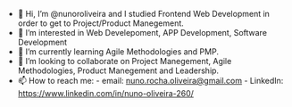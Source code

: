 - 👋 Hi, I’m @nunoroliveira and I studied Frontend Web Development in order to get to Project/Product Manegement.
- 👀 I’m interested in Web Develepoment, APP Development, Software Development
- 🌱 I’m currently learning Agile Methodologies and PMP.
- 💞️ I’m looking to collaborate on Project Manegement, Agile Methodologies, Product Manegement and Leadership.
- 📫 How to reach me:
                      - email: nuno.rocha.oliveira@gmail.com
                      - LinkedIn: https://www.linkedin.com/in/nuno-oliveira-260/

<!---
nunoroliveira/nunoroliveira is a ✨ special ✨ repository because its `README.md` (this file) appears on your GitHub profile.
You can click the Preview link to take a look at your changes.
--->
